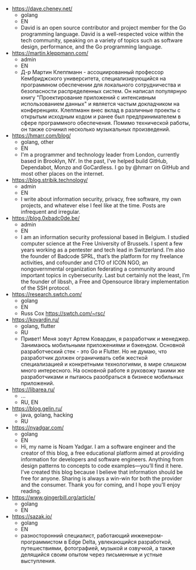 - https://dave.cheney.net/
  - golang
  - EN
  - David is an open source contributor and project member for the Go programming language. David is a well-respected voice within the tech community, speaking on a variety of topics such as software design, performance, and the Go programming language.
- https://martin.kleppmann.com/
  - admin
  - EN
  - Д-р Мартин Клеппманн - ассоциированный профессор Кембриджского университета, специализирующийся на программном обеспечении для локального сотрудничества и безопасности распределенных систем. Он написал популярную книгу "Проектирование приложений с интенсивным использованием данных" и является частым докладчиком на конференциях. Клеппманн внес вклад в различные проекты с открытым исходным кодом и ранее был предпринимателем в сфере программного обеспечения. Помимо технической работы, он также сочинил несколько музыкальных произведений.
- https://hmarr.com/blog/
  - golang, other
  - EN
  - I'm a programmer and technology leader from London, currently based in Brooklyn, NY. In the past, I've helped build GitHub, Dependabot, Monzo and GoCardless. I go by @hmarr on GitHub and most other places on the internet.
- https://blog.stribik.technology/
  - admin
  - EN
  - I write about information security, privacy, free software, my own projects, and whatever else I feel like at the time. Posts are infrequent and irregular.
- https://blog.0xbadc0de.be/
  - admin
  - EN
  - I am an information security professional based in Belgium. I studied computer science at the Free University of Brussels. I spent a few years working as a pentester and tech lead  in Switzerland. I’m also the founder of Badcode SPRL, that’s the platform for my freelance activities, and cofounder and CTO of ICON NGO, an nongovernmental organization federating a community around important topics in cybersecurity. Last but certainly not the least, I’m the founder of libssh, a Free and Opensource library implementation of the SSH protocol.
- https://research.swtch.com/
  - golang
  - EN
  - Russ Cox https://swtch.com/~rsc/
- https://kovardin.ru/
  - golang, flutter
  - RU
  - Привет! Меня зовут Артем Ковардин, я разработчик и менеджер. Занимаюсь мобильными приложениями и бэкендом. Основной разработческий стек - это Go и Flutter. Но не думаю, что разработчик должен ограничивать себя жесткой специализацией и конкретными технологиями, в мире слишком много интересного. На основной работе я руковожу такими же разработчиками и пытаюсь разобраться в бизнесе мобильных приложений.
- https://libarea.ru/
  - ...
  - RU, EN
- https://blog.gelin.ru/
  - java, golang, hacking
  - RU
- https://nyadgar.com/
  - golang
  - EN
  - Hi, my name is Noam Yadgar. I am a software engineer and the creator of this blog, a free educational platform aimed at providing information for developers and software engineers. Anything from design patterns to concepts to code examples—you’ll find it here. I’ve created this blog because I believe that information should be free for anyone. Sharing is always a win-win for both the provider and the consumer. Thank you for coming, and I hope you’ll enjoy reading.
- https://www.gingerbill.org/article/
  - golang
  - EN
- https://sazak.io/
  - golang
  - EN
  - разносторонний специалист, работающий инженером-программистом в Edge Delta, увлекающийся разработкой, путешествиями, фотографией, музыкой и озвучкой, а также делящийся своим опытом через письменные и устные выступления.
